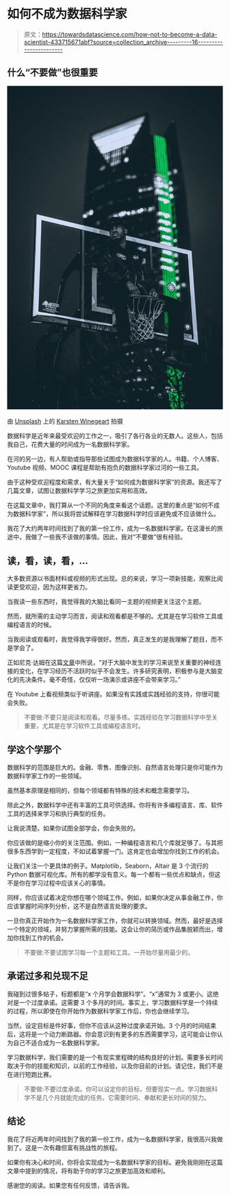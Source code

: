# 如何不成为数据科学家

> 原文：<https://towardsdatascience.com/how-not-to-become-a-data-scientist-433715671abf?source=collection_archive---------16----------------------->

## 什么“不要做”也很重要

![](img/d03d29e2814f9948062e0a56f1480e28.png)

由 [Unsplash](https://unsplash.com/s/photos/not-ok?utm_source=unsplash&utm_medium=referral&utm_content=creditCopyText) 上的 [Karsten Winegeart](https://unsplash.com/@karsten116?utm_source=unsplash&utm_medium=referral&utm_content=creditCopyText) 拍摄

数据科学是近年来最受欢迎的工作之一，吸引了各行各业的无数人。这些人，包括我自己，花费大量的时间成为一名数据科学家。

在河的另一边，有人帮助或指导那些试图成为数据科学家的人。书籍、个人博客、Youtube 视频、MOOC 课程是帮助有抱负的数据科学家过河的一些工具。

由于这种受欢迎程度和需求，有大量关于“如何成为数据科学家”的资源。我还写了几篇文章，试图让数据科学学习之旅更加实用和高效。

在这篇文章中，我打算从一个不同的角度来看这个话题。这里的重点是“如何不成为数据科学家”，所以我将尝试解释在学习数据科学时应该避免或不应该做什么。

我花了大约两年时间找到了我的第一份工作，成为一名数据科学家。在这漫长的旅途中，我做了一些我不该做的事情。因此，我对“不要做”很有经验。

## 读，看，读，看，…

大多数资源以书面材料或视频的形式出现。总的来说，学习一项新技能，观察比阅读更受欢迎，因为这样更省力。

当我读一些东西时，我觉得我的大脑比看同一主题的视频更关注这个主题。

然而，就所需的主动学习而言，阅读和观看都是不够的。尤其是在学习软件工具或编程语言的时候。

当我阅读或观看时，我觉得我学得很好。然而，真正发生的是我理解了题目，而不是学会了。

正如尼克·达姆在这篇[文章](https://www.td.org/magazines/td-magazine/inside-the-learning-brain#:~:text=Our%20brain%20and%20learning,the%20brain%20called%20growth%20factors.&text=Nature%20and%20nurture%20affect%20the%20learning%20brain.)中所说，“对于大脑中发生的学习来说至关重要的神经连接的变化，在学习经历不活跃时似乎不会发生。许多研究表明，积极参与是大脑变化的先决条件。毫不奇怪，仅仅听一场演示或讲座不会带来学习。”

在 Youtube 上看视频类似于听讲座。如果没有实践或实践经验的支持，你很可能会失败。

> 不要做:不要只是阅读和观看。尽量多练。实践经验在学习数据科学中至关重要，尤其是在学习软件工具或编程语言时。

## 学这个学那个

数据科学的范围是巨大的。金融、零售、图像识别、自然语言处理只是你可能作为数据科学家工作的一些领域。

虽然基本原理是相同的，但每个领域都有特殊的技术和概念需要学习。

除此之外，数据科学中还有丰富的工具可供选择。你将有许多编程语言、库、软件工具的选择来学习和执行典型的任务。

让我说清楚。如果你试图全部学会，你会失败的。

你应该做的是缩小你的关注范围。例如，一种编程语言和几个库就足够了。与其把很多东西学到一定程度，不如试着掌握一门。这肯定也会增加你找到工作的机会。

让我们关注一个更具体的例子。Matplotlib，Seaborn，Altair 是 3 个流行的 Python 数据可视化库。所有的都学没有意义。每一个都有一些优点和缺点，但这不是你在学习过程中应该关心的事情。

同样，你应该试着决定你想在哪个领域工作。例如，如果你决定从事金融工作，你应该掌握时间序列分析，这不是自然语言处理的要求。

一旦你真正开始作为一名数据科学家工作，你就可以转换领域。然而，最好是选择一个特定的领域，并努力掌握所需的技能。这会让你的简历或作品集脱颖而出，增加你找到工作的机会。

> 不要做:不要试图学习每一个主题和工具。一开始尽量用最少的。

## 承诺过多和兑现不足

我碰到过很多帖子，标题都是“x 个月学会数据科学”。“x”通常为 3 或更小。这绝对是一个过度承诺。这需要 3 个多月的时间。事实上，学习数据科学是一个持续的过程，所以即使在你开始作为数据科学家工作后，你也会继续学习。

当然，设定目标是件好事，但你不应该从这种过度承诺开始。3 个月的时间结束后，这将是一个动力断路器。你会意识到有更多的东西需要学习，这可能会让你认为自己不适合成为一名数据科学家。

学习数据科学，我们需要的是一个有现实里程碑的结构良好的计划。需要多长时间取决于你的技能和知识，以前的工作经验，以及你目前的计划。请记住，我们不是在进行短跑比赛。

> 不要做:不要过度承诺。你可以设定你的目标，但要现实一点。学习数据科学不是几个月就能完成的任务。它需要时间、奉献和更长时间的努力。

## 结论

我花了将近两年时间找到了我的第一份工作，成为一名数据科学家，我很高兴我做到了。这是一次有趣但富有挑战性的旅程。

如果你有决心和时间，你将会实现成为一名数据科学家的目标。避免我刚刚在这篇文章中提到的情况，将有助于你的学习之旅更加高效和顺利。

感谢您的阅读。如果您有任何反馈，请告诉我。